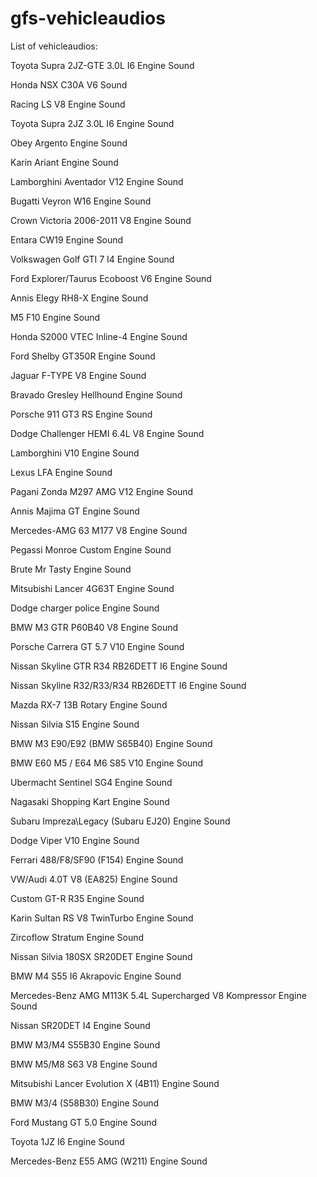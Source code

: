 # gfs-vehicleaudios
List of vehicleaudios:

Toyota Supra 2JZ-GTE 3.0L I6 Engine Sound

Honda NSX C30A V6 Sound

Racing LS V8 Engine Sound

Toyota Supra 2JZ 3.0L I6 Engine Sound

Obey Argento Engine Sound

Karin Ariant Engine Sound

Lamborghini Aventador V12 Engine Sound

Bugatti Veyron W16 Engine Sound

Crown Victoria 2006-2011 V8 Engine Sound

Entara CW19 Engine Sound

Volkswagen Golf GTI 7 I4 Engine Sound

Ford Explorer/Taurus Ecoboost V6 Engine Sound

Annis Elegy RH8-X Engine Sound

M5 F10 Engine Sound

Honda S2000 VTEC Inline-4 Engine Sound

Ford Shelby GT350R Engine Sound 

Jaguar F-TYPE V8 Engine Sound

Bravado Gresley Hellhound Engine Sound

Porsche 911 GT3 RS Engine Sound

Dodge Challenger HEMI 6.4L V8 Engine Sound

Lamborghini V10 Engine Sound

Lexus LFA Engine Sound

Pagani Zonda M297 AMG V12 Engine Sound

Annis Majima GT Engine Sound

Mercedes-AMG 63 M177 V8 Engine Sound

Pegassi Monroe Custom Engine Sound

Brute Mr Tasty Engine Sound

Mitsubishi Lancer 4G63T Engine Sound

Dodge charger police Engine Sound

BMW M3 GTR P60B40 V8 Engine Sound 

Porsche Carrera GT 5.7 V10 Engine Sound

Nissan Skyline GTR R34 RB26DETT I6 Engine Sound

Nissan Skyline R32/R33/R34 RB26DETT I6 Engine Sound

Mazda RX-7 13B Rotary Engine Sound

Nissan Silvia S15 Engine Sound

BMW M3 E90/E92 (BMW S65B40) Engine Sound

BMW E60 M5 / E64 M6 S85 V10 Engine Sound

Ubermacht Sentinel SG4 Engine Sound

Nagasaki Shopping Kart Engine Sound

Subaru Impreza\Legacy (Subaru EJ20) Engine Sound

Dodge Viper V10 Engine Sound

Ferrari 488/F8/SF90 (F154) Engine Sound

VW/Audi 4.0T V8 (EA825) Engine Sound

Custom GT-R R35 Engine Sound

Karin Sultan RS V8 TwinTurbo Engine Sound

Zircoflow Stratum Engine Sound

Nissan Silvia 180SX SR20DET Engine Sound

BMW M4 S55 I6 Akrapovic Engine Sound

Mercedes-Benz AMG M113K 5.4L Supercharged V8 Kompressor Engine Sound

Nissan SR20DET I4 Engine Sound

BMW M3/M4 S55B30 Engine Sound

BMW M5/M8 S63 V8 Engine Sound

Mitsubishi Lancer Evolution X (4B11) Engine Sound

BMW M3/4 (S58B30) Engine Sound

Ford Mustang GT 5.0 Engine Sound

Toyota 1JZ I6 Engine Sound

Mercedes-Benz E55 AMG (W211) Engine Sound
